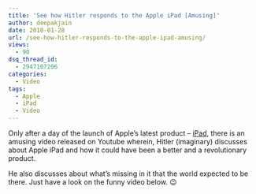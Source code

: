 ```yaml
---
title: 'See how Hitler responds to the Apple iPad [Amusing]'
author: deepakjain
date: 2010-01-28
url: /see-how-hitler-responds-to-the-apple-ipad-amusing/
views:
  - 90
dsq_thread_id:
  - 2947107206
categories:
  - Video
tags:
  - Apple
  - iPad
  - Video
---
```

Only after a day of the launch of Apple’s latest product – [iPad][1], there is an amusing video released on Youtube wherein, Hitler (imaginary) discusses about Apple iPad and how it could have been a better and a revolutionary product. 

He also discusses about what’s missing in it that the world expected to be there. Just have a look on the funny video below. 😉

 [1]: http://devilsworkshop.org/an-introduction-to-ipad-video/
